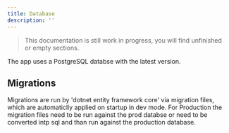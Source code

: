 ```yaml
---
title: Database
description: ''
---
```


> This documentation is still work in progress, you will find unfinished or empty sections.

The app uses a PostgreSQL databse with the latest version.

## Migrations

Migrations are run by 'dotnet entity framework core' via migration files, which are automaticlly applied on startup in dev mode. For Production the migration files need to be run against the prod databse or need to be converted intp sql and than run against the production database.
